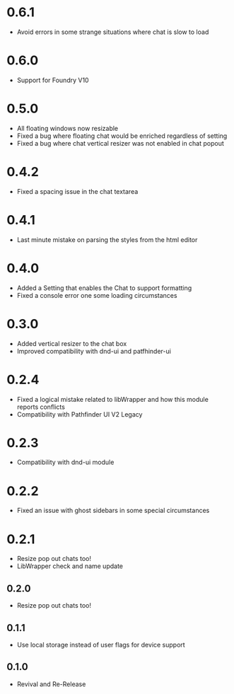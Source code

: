 # 0.6.1
* Avoid errors in some strange situations where chat is slow to load

# 0.6.0
* Support for Foundry V10

# 0.5.0
* All floating windows now resizable
* Fixed a bug where floating chat would be enriched regardless of setting
* Fixed a bug where chat vertical resizer was not enabled in chat popout

# 0.4.2
* Fixed a spacing issue in the chat textarea

# 0.4.1
* Last minute mistake on parsing the styles from the html editor

# 0.4.0
* Added a Setting that enables the Chat to support formatting
* Fixed a console error one some loading circumstances

# 0.3.0
* Added vertical resizer to the chat box
* Improved compatibility with dnd-ui and patfhinder-ui

# 0.2.4
* Fixed a logical mistake related to libWrapper and how this module reports conflicts
* Compatibility with Pathfinder UI V2 Legacy

# 0.2.3
* Compatibility with dnd-ui module

# 0.2.2
* Fixed an issue with ghost sidebars in some special circumstances

# 0.2.1
* Resize pop out chats too!
* LibWrapper check and name update

## 0.2.0
* Resize pop out chats too!

## 0.1.1
* Use local storage instead of user flags for device support

## 0.1.0
* Revival and Re-Release